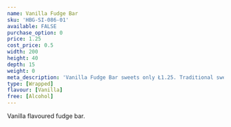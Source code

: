 ```yaml
---
name: Vanilla Fudge Bar
sku: 'HBG-SI-086-01'
available: FALSE
purchase_option: 0
price: 1.25
cost_price: 0.5
width: 200
height: 40
depth: 15
weight: 0
meta_description: 'Vanilla Fudge Bar sweets only Ł1.25. Traditional sweets and more at Humbugs Confectionery Store. Specialists in satisfying your sweet tooth!'
type: [Wrapped]
flavour: [Vanilla]
free: [Alcohol]
---
```

Vanilla flavoured fudge bar.